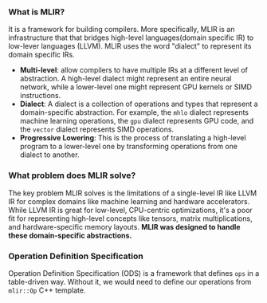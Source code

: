 ### What is MLIR?

It is a framework for building compilers. More specifically, MLIR is an infrastructure that that bridges high-level languages(domain specific IR) to low-lever languages (LLVM). MLIR uses the word "dialect" to represent its domain specific IRs.

- **Multi-level**: allow compilers to have multiple IRs at a different level of abstraction. A high-level dialect might represent an entire neural network, while a lower-level one might represent GPU kernels or SIMD instructions.
- **Dialect**:  A dialect is a collection of operations and types that represent a domain-specific abstraction. For example, the `mhlo` dialect represents machine learning operations, the `gpu` dialect represents GPU code, and the `vector` dialect represents SIMD operations.
- **Progressive Lowering**: This is the process of translating a high-level program to a lower-level one by transforming operations from one dialect to another.

### What problem does MLIR solve?

The key problem MLIR solves is the limitations of a single-level IR like LLVM IR for complex domains like machine learning and hardware accelerators. While LLVM IR is great for low-level, CPU-centric optimizations, it's a poor fit for representing high-level concepts like tensors, matrix multiplications, and hardware-specific memory layouts. **MLIR was designed to handle these domain-specific abstractions.**

### Operation Definition Specification

Operation Definition Specification (ODS) is a framework that defines `ops` in a table-driven way. Without it, we would need to define our operations from `mlir::Op` C++ template.